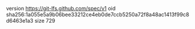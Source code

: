 version https://git-lfs.github.com/spec/v1
oid sha256:1a055e5a9b06bee33212ce4eb0de7ccb5250a72f8a48ac1413f99c8d6463e1a3
size 729

